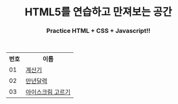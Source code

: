 <div align="center">
  <h1>HTML5를 연습하고 만져보는 공간</h1>
  <h3>Practice HTML + CSS + Javascript!!</h3>
  <br>
  <table>
    <tr>
      <th>번호</th>
      <th>이름</th>
    </tr>
    <tr>
      <td>01</td>
      <td><a href="https://github.com/mkway999/html5/tree/main/01.%EA%B3%84%EC%82%B0%EA%B8%B0">계산기</a></td>
    </tr>
    <tr>
      <td>02</td>
      <td><a href="https://github.com/mkway999/html5/tree/main/02.%EB%A7%8C%EB%85%84%EB%8B%AC%EB%A0%A5">만년달력</a></td>
    </tr>
    <tr>
      <td>03</td>
      <td><a href="https://github.com/mkway999/html5/tree/main/03.%EC%95%84%EC%9D%B4%EC%8A%A4%ED%81%AC%EB%A6%BC%20%EA%B3%A0%EB%A5%B4%EA%B8%B0">아이스크림 고르기</a></td>
    </tr>
  </table>
</div>
